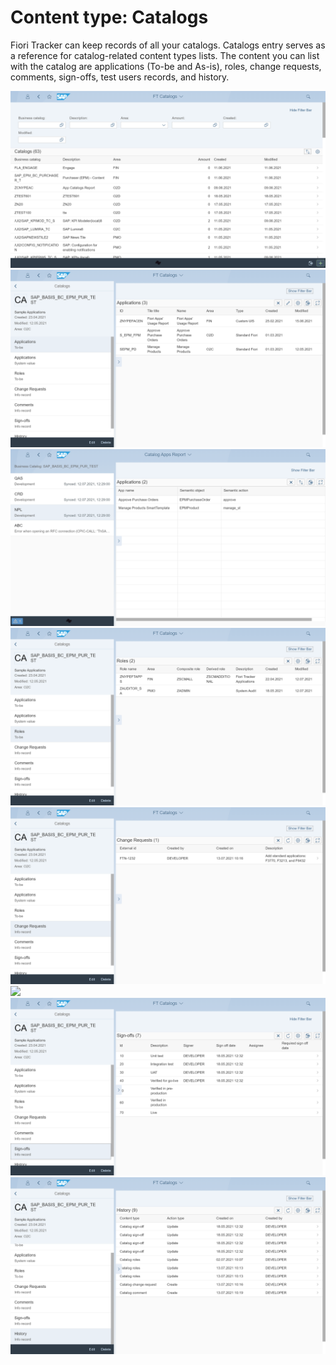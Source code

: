 # Content type: Catalogs

Fiori Tracker can keep records of all your catalogs. Catalogs entry serves as a reference for catalog-related content types lists. The content you can list with the catalog are applications (To-be and As-is), roles, change requests, comments, sign-offs, test users records, and history.

[![](res/cat-list.png)](res/cat-list.png)
[![](res/cat-apps-tobe.png)](res/cat-apps-tobe.png)
[![](res/cat-apps-asis.png)](res/cat-apps.asis.png)
[![](res/cat-roles.png)](res/cat-roles.png)
[![](res/cat-change-req.png)](res/cat-change-req.png)
[![](res/cat-comments.png)](res/cat-comments.png)
[![](res/cat-sign-offs.png)](res/cat-sign-offs.png)
[![](res/cat-hist.png)](res/cat-hist.png)